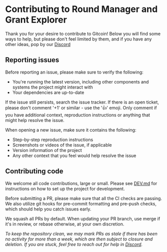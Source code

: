 # Contributing to Round Manager and Grant Explorer

Thank you for your desire to contribute to Gitcoin! Below you will find some ways to help, but please don't feel limited
by them, and if you have any other ideas, pop by our [Discord](https://discord.gg/gitcoin)

## Reporting issues

Before reporting an issue, please make sure to verify the following:

- You're running the latest version, including other components and systems the project might interact with
- Your dependencies are up-to-date

If the issue still persists, search the issue tracker. If there is an open ticket, please don't comment '+1' or
similar - use the '👍' emoji. Only comment if you have additional context, reproduction instructions or anything that
might help resolve the issue.

When opening a new issue, make sure it contains the following:

- Step-by-step reproduction instructions
- Screenshots or videos of the issue, if applicable
- Version information of the project
- Any other context that you feel would help resolve the issue

## Contributing code

We welcome all code contributions, large or small. Please see [DEV.md](docs/DEV.md) for
instructions on how to set up the project for development.

Before submitting a PR, please make sure that all the CI checks are passing. We also utilize git hooks for pre-commit
formatting and pre-push checks, which should help you catch issues early.

We squash all PRs by default. When updating your PR branch, use merge if it's in review, or rebase otherwise, at your
own discretion.

_To keep the repository clean, we may mark PRs as stale if there has been no activity for more than a week, which are
then subject to closure and deletion. If you are stuck, feel free to reach out for help
in [Discord](https://discord.gg/gitcoin)._ 
